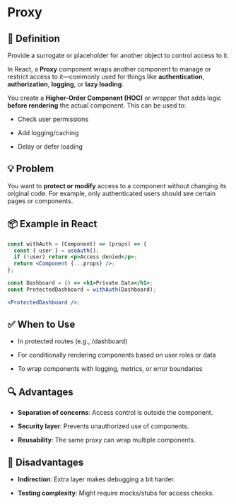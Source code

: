 # Proxy

## 🧭 Definition

Provide a surrogate or placeholder for another object to control access to it.

In React, a **Proxy** component wraps another component to manage or restrict access to it—commonly used for things like **authentication**, **authorization**, **logging**, or **lazy loading**.

You create a **Higher-Order Component (HOC)** or wrapper that adds logic **before rendering** the actual component. This can be used to:

- Check user permissions

- Add logging/caching

- Delay or defer loading

## 💡 Problem

You want to **protect or modify** access to a component without changing its original code. For example, only authenticated users should see certain pages or components.

## 📦 Example in React

```jsx
const withAuth = (Component) => (props) => {
  const { user } = useAuth();
  if (!user) return <p>Access denied</p>;
  return <Component {...props} />;
};

const Dashboard = () => <h1>Private Data</h1>;
const ProtectedDashboard = withAuth(Dashboard);

<ProtectedDashboard />;
```

## ✅ When to Use

- In protected routes (e.g., /dashboard)

- For conditionally rendering components based on user roles or data

- To wrap components with logging, metrics, or error boundaries

## 🔍 Advantages

- **Separation of concerns**: Access control is outside the component.

- **Security layer**: Prevents unauthorized use of components.

- **Reusability**: The same proxy can wrap multiple components.

## 🚫 Disadvantages

- **Indirection**: Extra layer makes debugging a bit harder.

- **Testing complexity**: Might require mocks/stubs for access checks.
